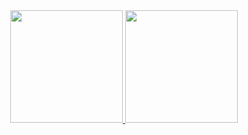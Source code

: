 <!-- <img align="right" src="https://raw.githubusercontent.com/Cesar959/Cesar959/master/imagem/imagem-ilustracao.png" width="450" alt="imagem de ilustração"/>

# CESAR DOS SANTOS DE ALMEIDA  

Olá, Tudo bem? :wave: 

O meu nome é Cesar mas pode me chamar de Cesinha.  
sou desenvolvedor web júnior e apaixonado  
por programação :heart:, sempre estou estudando e praticando  
para evoluir as minhas habilidades 🔭.

- :house: Taubaté, SP, Brasil
- :briefcase: Trabalhou na pentaxial de taubaté
- 💬 Sobre mim: gosto de ler, filmes, estuda e etc.

<hr> -->

 <div style="width:100%;text-align: center; margin: auto;">
  <a href="https://github.com/Cesar959">
  <img height="180em" src="https://github-readme-stats.vercel.app/api?username=Cesar959&show_icons=true&theme=dark&include_all_commits=true&count_private=true"/>
  <img height="180em" src="https://github-readme-stats.vercel.app/api/top-langs/?username=Cesar959&layout=compact&langs_count=7&theme=dark"/>
</div>


